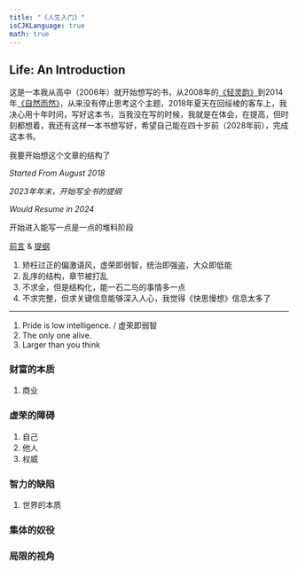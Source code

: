 ```yaml
---
title: "《人生入门》"
isCJKLanguage: true
math: true
---
```


## Life: An Introduction

这是一本我从高中（2006年）就开始想写的书，从2008年的[《轻灵韵》](./valueofliving)到2014年[《自然而然》](./naturally)，从来没有停止思考这个主题，2018年夏天在回绥棱的客车上，我决心用十年时间，写好这本书，当我没在写的时候，我就是在体会，在提高，但时刻都想着，我还有这样一本书想写好，希望自己能在四十岁前（2028年前），完成这本书。

我要开始想这个文章的结构了

_Started From August 2018_

_2023年年末，开始写全书的提纲_

_Would Resume in 2024_

开始进入能写一点是一点的堆料阶段

[前言](preface) & [提纲](outline)

1. 矫枉过正的偏激语风，虚荣即弱智，统治即强盗，大众即低能
1. 乱序的结构，章节被打乱
1. 不求全，但是结构化，能一石二鸟的事情多一点
1. 不求完整，但求关键信息能够深入人心，我觉得《快思慢想》信息太多了

---

1. Pride is low intelligence. / 虚荣即弱智
1. The only one alive.
1. Larger than you think

### 财富的本质

1. 商业

### 虚荣的障碍

1. 自己
1. 他人
1. 权威

### 智力的缺陷

1. 世界的本质

### 集体的奴役

### 局限的视角
